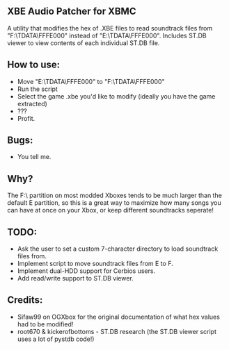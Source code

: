 ## XBE Audio Patcher for XBMC
A utility that modifies the hex of .XBE files to read soundtrack files from "F:\TDATA\FFFE000" instead of "E:\TDATA\FFFE000". Includes ST.DB viewer to view contents of each individual ST.DB file. 

## How to use:
- Move "E:\TDATA\FFFE000" to "F:\TDATA\FFFE000"
- Run the script
- Select the game .xbe you'd like to modify (ideally you have the game extracted)
- ???
- Profit.

## Bugs:
- You tell me.

## Why?
The F:\ partition on most modded Xboxes tends to be much larger than the default E partition, so this is a great way to maximize how many songs you can have at once on your Xbox, or keep different soundtracks seperate!

## TODO:
- Ask the user to set a custom 7-character directory to load soundtrack files from.
- Implement script to move soundtrack files from E to F.
- Implement dual-HDD support for Cerbios users.
- Add read/write support to ST.DB viewer.

## Credits:
- Sifaw99 on OGXbox for the original documentation of what hex values had to be modified!
- root670 & kickerofbottoms - ST.DB research (the ST.DB viewer script uses a lot of pystdb code!)
